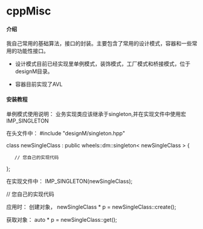 # cppMisc

#### 介绍
我自己常用的基础算法，接口的封装。主要包含了常用的设计模式，容器和一些常用的功能性接口。

- 设计模式目前已经实现里单例模式，装饰模式，工厂模式和桥接模式，位于designM目录。

- 容器目前实现了AVL


#### 安装教程
单例模式使用说明：
   业务实现类应该继承于singleton,并在实现文件中使用宏 IMP_SINGLETON
   
   在头文件中：
   #include "designM/singleton.hpp"
   
   class newSingleClass : public wheels::dm::singleton< newSingleClass > {
	   
	   // 您自己的实现代码
   };
   
   在实现文件中：
   IMP_SINGLETON(newSingleClass);
   
   // 您自己的实现代码
   
   应用时：
   创建对象，
   newSingleClass * p = newSingleClass::create();
   
   获取对象：
   auto * p = newSingleClass::get();
